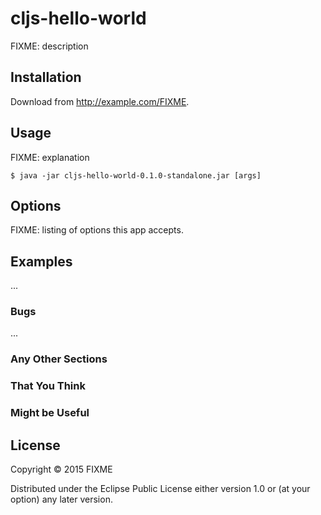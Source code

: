 # cljs-hello-world

FIXME: description

## Installation

Download from http://example.com/FIXME.

## Usage

FIXME: explanation

    $ java -jar cljs-hello-world-0.1.0-standalone.jar [args]

## Options

FIXME: listing of options this app accepts.

## Examples

...

### Bugs

...

### Any Other Sections
### That You Think
### Might be Useful

## License

Copyright © 2015 FIXME

Distributed under the Eclipse Public License either version 1.0 or (at
your option) any later version.

